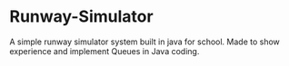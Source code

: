 # Runway-Simulator
A simple runway simulator system built in java for school. Made to show experience and implement Queues in Java coding. 
